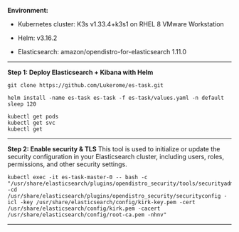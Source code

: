 **Environment:**

- Kubernetes cluster: K3s v1.33.4+k3s1 on RHEL 8 VMware Workstation

- Helm: v3.16.2

- Elasticsearch: amazon/opendistro-for-elasticsearch 1.11.0


--- 

**Step 1: Deploy Elasticsearch + Kibana with Helm**
```
git clone https://github.com/Lukerome/es-task.git

helm install -name es-task es-task -f es-task/values.yaml -n default
sleep 120

kubectl get pods
kubectl get svc
kubectl get
```
---
**Step 2: Enable security & TLS**
This tool is used to initialize or update the security configuration in your Elasticsearch cluster, including users, roles, permissions, and other security settings.
```
kubectl exec -it es-task-master-0 -- bash -c "/usr/share/elasticsearch/plugins/opendistro_security/tools/securityadmin.sh -cd /usr/share/elasticsearch/plugins/opendistro_security/securityconfig -icl -key /usr/share/elasticsearch/config/kirk-key.pem -cert /usr/share/elasticsearch/config/kirk.pem -cacert /usr/share/elasticsearch/config/root-ca.pem -nhnv"
```

---

